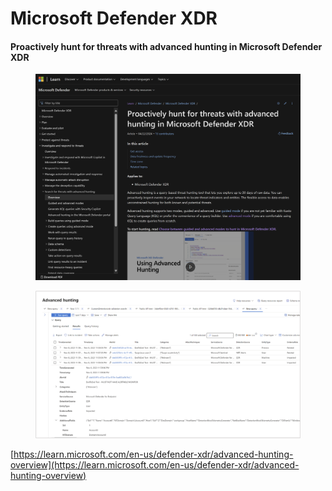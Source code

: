 # Microsoft Defender XDR





















#### Proactively hunt for threats with advanced hunting in Microsoft Defender XDR <a href="#proactively-hunt-for-threats-with-advanced-hunting-in-microsoft-defender-xdr" id="proactively-hunt-for-threats-with-advanced-hunting-in-microsoft-defender-xdr"></a>

<figure><img src="../../.gitbook/assets/image (7) (1).png" alt=""><figcaption></figcaption></figure>

<figure><img src="../../.gitbook/assets/image (3) (1) (1) (1) (1) (1).png" alt=""><figcaption></figcaption></figure>

[https://learn.microsoft.com/en-us/defender-xdr/advanced-hunting-overview](https://learn.microsoft.com/en-us/defender-xdr/advanced-hunting-overview)


